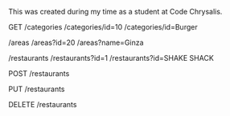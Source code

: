 This was created during my time as a student at Code Chrysalis.

GET
/categories
/categories/id=10
/categories/id=Burger

/areas
/areas?id=20
/areas?name=Ginza

/restaurants
/restaurants?id=1
/restaurants?id=SHAKE SHACK

POST 
/restaurants

PUT
/restaurants

DELETE
/restaurants